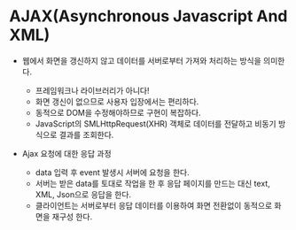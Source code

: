 # AJAX(Asynchronous Javascript And XML)

+ 웹에서 화면을 갱신하지 않고 데이터를 서버로부터 가져와 처리하는 방식을 의미한다.
  + 프레임워크나 라이브러리가 아니다!
  + 화면 갱신이 없으므로 사용자 입장에서는 편리하다. 
  + 동적으로 DOM을 수정해야하므로 구현이 복잡하다.
  + JavaScript의 SMLHttpRequest(XHR) 객체로 데이터를 전달하고 비동기 방식으로 결과를 조회한다.

+ Ajax 요청에 대한 응답 과정
  + data 입력 후 event 발생시 서버에 요청을 한다.
  + 서버는 받은 data를 토대로 작업을 한 후 응답 페이지를 만드는 대신 text, XML, Json으로 응답을 한다.
  + 클라이언트는 서버로부터 응답 데이터를 이용하여 화면 전환없이 동적으로 화면을 재구성 한다.


